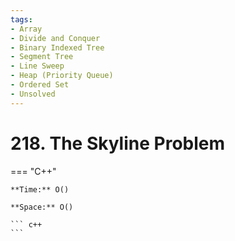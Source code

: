 ```yaml
---
tags:
- Array
- Divide and Conquer
- Binary Indexed Tree
- Segment Tree
- Line Sweep
- Heap (Priority Queue)
- Ordered Set
- Unsolved
---
```



# 218. The Skyline Problem

=== "C++"

    **Time:** O()

    **Space:** O()

    ``` c++
    ```